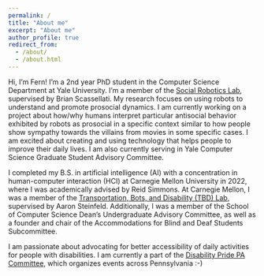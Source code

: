 ```yaml
---
permalink: /
title: "About me"
excerpt: "About me"
author_profile: true
redirect_from:
  - /about/
  - /about.html
---
```


Hi, I’m Fern! I’m a 2nd year PhD student in the Computer Science Department at Yale University. I’m a member of the [Social Robotics Lab](https://scazlab.yale.edu/), supervised by Brian Scassellati. My research focuses on using robots to understand and promote prosocial dynamics. I am currently working on a project about how/why humans interpret particular antisocial behavior exhibited by robots as prosocial in a specific context similar to how people show sympathy towards the villains from movies in some specific cases. I am excited about creating and using technology that helps people to improve their daily lives. I am also currently serving in Yale Computer Science Graduate Student Advisory Committee. 

I completed my B.S. in artificial intelligence (AI) with a concentration in human-computer interaction (HCI) at Carnegie Mellon University in 2022, where I was academically advised by Reid Simmons. At Carnegie Mellon, I was a member of the [Transportation, Bots, and Disability (TBD) Lab](https://tbd.ri.cmu.edu/), supervised by Aaron Steinfeld. Additionally, I was a member of the School of Computer Science Dean’s Undergraduate Advisory Committee, as well as a founder and chair of the Accommodations for Blind and Deaf Students Subcommittee.

I am passionate about advocating for better accessibility of daily activities for people with disabilities. I am currently a part of the [Disability Pride PA Committee](https://www.disabilitypridepa.org/), which organizes events across Pennsylvania :-) 

